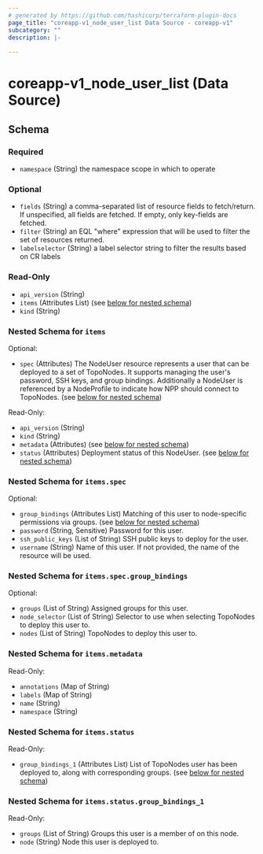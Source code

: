 ```yaml
---
# generated by https://github.com/hashicorp/terraform-plugin-docs
page_title: "coreapp-v1_node_user_list Data Source - coreapp-v1"
subcategory: ""
description: |-
  
---
```


# coreapp-v1_node_user_list (Data Source)





<!-- schema generated by tfplugindocs -->
## Schema

### Required

- `namespace` (String) the namespace scope in which to operate

### Optional

- `fields` (String) a comma-separated list of resource fields to fetch/return.  If unspecified, all fields are fetched.  If empty, only key-fields are fetched.
- `filter` (String) an EQL "where" expression that will be used to filter the set of resources returned.
- `labelselector` (String) a label selector string to filter the results based on CR labels

### Read-Only

- `api_version` (String)
- `items` (Attributes List) (see [below for nested schema](#nestedatt--items))
- `kind` (String)

<a id="nestedatt--items"></a>
### Nested Schema for `items`

Optional:

- `spec` (Attributes) The NodeUser resource represents a user that can be deployed to a set of TopoNodes. It supports managing the user's password, SSH keys, and group bindings.
Additionally a NodeUser is referenced by a NodeProfile to indicate how NPP should connect to TopoNodes. (see [below for nested schema](#nestedatt--items--spec))

Read-Only:

- `api_version` (String)
- `kind` (String)
- `metadata` (Attributes) (see [below for nested schema](#nestedatt--items--metadata))
- `status` (Attributes) Deployment status of this NodeUser. (see [below for nested schema](#nestedatt--items--status))

<a id="nestedatt--items--spec"></a>
### Nested Schema for `items.spec`

Optional:

- `group_bindings` (Attributes List) Matching of this user to node-specific permissions via groups. (see [below for nested schema](#nestedatt--items--spec--group_bindings))
- `password` (String, Sensitive) Password for this user.
- `ssh_public_keys` (List of String) SSH public keys to deploy for the user.
- `username` (String) Name of this user. If not provided, the name of the resource will be used.

<a id="nestedatt--items--spec--group_bindings"></a>
### Nested Schema for `items.spec.group_bindings`

Optional:

- `groups` (List of String) Assigned groups for this user.
- `node_selector` (List of String) Selector to use when selecting TopoNodes to deploy this user to.
- `nodes` (List of String) TopoNodes to deploy this user to.



<a id="nestedatt--items--metadata"></a>
### Nested Schema for `items.metadata`

Read-Only:

- `annotations` (Map of String)
- `labels` (Map of String)
- `name` (String)
- `namespace` (String)


<a id="nestedatt--items--status"></a>
### Nested Schema for `items.status`

Read-Only:

- `group_bindings_1` (Attributes List) List of TopoNodes user has been deployed to, along with corresponding groups. (see [below for nested schema](#nestedatt--items--status--group_bindings_1))

<a id="nestedatt--items--status--group_bindings_1"></a>
### Nested Schema for `items.status.group_bindings_1`

Read-Only:

- `groups` (List of String) Groups this user is a member of on this node.
- `node` (String) Node this user is deployed to.
